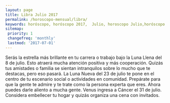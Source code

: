 ```yaml
---
layout: page
title: Libra Julio 2017 
permalink: /horoscopo-mensual/libra/
keywords: horóscopo, horóscopo 2017,  Julio, horoscopo Julio,horóscopo esperanza gracia, horoscop, horóscopos gratis, horoscopo libra, horoscopo libra 2017, Tarot, Astrologia, Zodíaco, libra, horoscopo gratis, horoscopo del mes 
sitemap:
 priority: 1
 changefreq: 'monthly'
 lastmod: '2017-07-01'
---
```


 Serás la estrella más brillante en tu carrera o trabajo bajo la Luna Llena del 8 de julio. Esto atraerá mucha atención positiva y más cooperación. Quizás tus amistades o familia se sientan intranquilos sobre lo mucho que te destacas, pero eso pasará. La Luna Nueva del 23 de julio te pone en el centro de tu escenario social o actividades en comunidad. Prepárate para que la gente te admire y te trate como la persona experta que eres. Ahora puedes darle aliento a mucha gente. Venus ingresa a Cáncer el 31 de julio. Considera embellecer tu hogar y quizás organiza una cena con invitados. 
